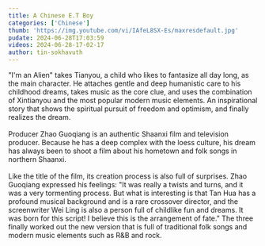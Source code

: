 ```yaml
---
title: A Chinese E.T Boy
categories: ['Chinese']
thumb: 'https://img.youtube.com/vi/IAfeL8SX-Es/maxresdefault.jpg'
pudate: 2024-06-28T17:03:59
videos: 2024-06-28-17-02-17
author: tin-sokhavuth
---
```

"I'm an Alien" takes Tianyou, a child who likes to fantasize all day long, as the main character. He attaches gentle and deep humanistic care to his childhood dreams, takes music as the core clue, and uses the combination of Xintianyou and the most popular modern music elements. An inspirational story that shows the spiritual pursuit of freedom and optimism, and finally realizes the dream.
<br/><br/>
Producer Zhao Guoqiang is an authentic Shaanxi film and television producer. Because he has a deep complex with the loess culture, his dream has always been to shoot a film about his hometown and folk songs in northern Shaanxi.
<br/><br/>
Like the title of the film, its creation process is also full of surprises. Zhao Guoqiang expressed his feelings: "It was really a twists and turns, and it was a very tormenting process. But what is interesting is that Tan Hua has a profound musical background and is a rare crossover director, and the screenwriter Wei Ling is also a person full of childlike fun and dreams. It was born for this script! I believe this is the arrangement of fate." The three finally worked out the new version that is full of traditional folk songs and modern music elements such as R&B and rock.